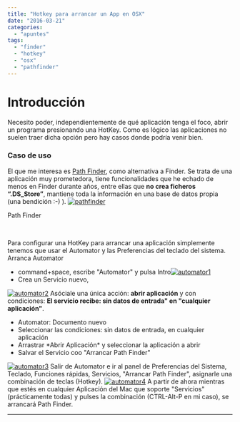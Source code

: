 ```yaml
---
title: "Hotkey para arrancar un App en OSX"
date: "2016-03-21"
categories: 
  - "apuntes"
tags: 
  - "finder"
  - "hotkey"
  - "osx"
  - "pathfinder"
---
```


# Introducción

Necesito poder, independientemente de qué aplicación tenga el foco, abrir un programa presionando una HotKey. Como es lógico las aplicaciones no suelen traer dicha opción pero hay casos donde podría venir bien.

### Caso de uso

El que me interesa es [Path Finder](http://www.cocoatech.com/pathfinder/), como alternativa a Finder. Se trata de una aplicación muy prometedora, tiene funcionalidades que he echado de menos en Finder durante años, entre ellas que **no crea ficheros “.DS\_Store”**, mantiene toda la información en una base de datos propia (una bendición :-) ). [![pathfinder](https://www.luispa.com/wp-content/uploads/2016/03/pathfinder-150x150.png)](https://www.luispa.com/wp-content/uploads/2016/03/pathfinder.png)

Path Finder

 

Para configurar una HotKey para arrancar una aplicación simplemente tenemos que usar el Automator y las Preferencias del teclado del sistema. Arranca Automator

- command+space, escribe "Automator" y pulsa Intro[![automator1](https://www.luispa.com/wp-content/uploads/2016/03/automator1.png)](https://www.luispa.com/wp-content/uploads/2016/03/automator1.png)
- Crea un Servicio nuevo,

[![automator2](https://www.luispa.com/wp-content/uploads/2016/03/automator2-1024x824.png)](https://www.luispa.com/wp-content/uploads/2016/03/automator2.png) Asóciale una única acción: **abrir aplicación** y con condiciones: **El servicio recibe: sin datos de entrada" en "cualquier aplicación"**.

- Automator: Documento nuevo
- Seleccionar las condiciones: sin datos de entrada, en cualquier aplicación
- Arrastrar \*Abrir Aplicación\* y seleccionar la aplicación a abrir
- Salvar el Servicio coo "Arrancar Path Finder"

[![automator3](https://www.luispa.com/wp-content/uploads/2016/03/automator3.png)](https://www.luispa.com/wp-content/uploads/2016/03/automator3.png) Salir de Automator e ir al panel de Preferencias del Sistema, Teclado, Funciones rápidas, Servicios, "Arrancar Path Finder", asignarle una combinación de teclas (Hotkey). [![automator4](https://www.luispa.com/wp-content/uploads/2016/03/automator4.png)](https://www.luispa.com/wp-content/uploads/2016/03/automator4.png) A partir de ahora mientras que estés en cualquier Aplicación del Mac que soporte "Servicios" (prácticamente todas) y pulses la combinación (CTRL-Alt-P en mi caso), se arrancará Path Finder.

* * *
